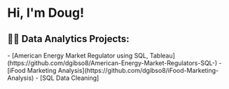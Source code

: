 <h1>Hi, I'm Doug!

<h2>👨‍💻 Data Analytics Projects:</h2>
- [American Energy Market Regulator using SQL, Tableau](https://github.com/dgibso8/American-Energy-Market-Regulators-SQL-)
- [iFood Marketing Analysis](https://github.com/dgibso8/iFood-Marketing-Analysis)
- [SQL Data Cleaning]






[linkedin]: https://www.linkedin.com/in/douglas-in-data/



